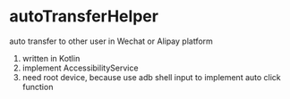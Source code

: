 # autoTransferHelper
auto transfer to other user in Wechat or Alipay platform 
1. written in Kotlin
2. implement AccessibilityService
3. need root device, because use adb shell input to implement auto click function
